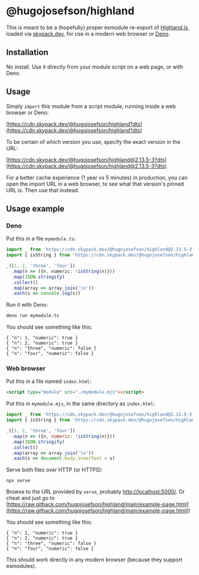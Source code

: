 # @hugojosefson/highland

This is meant to be a (hopefully) proper esmodule re-export of
[Highland.js](https://github.com/caolan/highland), loaded via
[skypack.dev](https://skypack.dev/), for use in a modern web browser or
[Deno](https://deno.land).

## Installation

No install. Use it directly from your module script on a web page, or
with Deno.

## Usage

Simply `import` this module from a script module, running inside a web
browser or Deno:

[https://cdn.skypack.dev/@hugojosefson/highland?dts](https://cdn.skypack.dev/@hugojosefson/highland?dts)

To be certain of which version you use, specify the exact version in the
URL:

[https://cdn.skypack.dev/@hugojosefson/highland@2.13.5-3?dts](https://cdn.skypack.dev/@hugojosefson/highland@2.13.5-3?dts)

For a better cache experience (1 year vs 5 minutes) in production, you
can open the import URL in a web browser, to see what that version's
pinned URL is. Then use that instead.

## Usage example

### Deno

Put this in a file `mymodule.ts`:

```typescript
import _ from 'https://cdn.skypack.dev/@hugojosefson/highland@2.13.5-3?dts'
import { isString } from 'https://cdn.skypack.dev/@hugojosefson/highland@2.13.5-3?dts'

_([1, 2, 'three', 'four'])
  .map(n => ({n, numeric: !isString(n)}))
  .map(JSON.stringify)
  .collect()
  .map(array => array.join('\n'))
  .each(s => console.log(s))
```

Run it with Deno:

```sh
deno run mymodule.ts
```

You should see something like this:

```
{ "n": 1, "numeric": true }
{ "n": 2, "numeric": true }
{ "n": "three", "numeric": false }
{ "n": "four", "numeric": false }
```

### Web browser

Put this in a file named `index.html`:

```html
<script type="module" src="./mymodule.mjs"></script>
```

Put this in `mymodule.mjs`, in the same directory as `index.html`:

```js
import _ from 'https://cdn.skypack.dev/@hugojosefson/highland@2.13.5-3?dts'
import { isString } from 'https://cdn.skypack.dev/@hugojosefson/highland@2.13.5-3?dts'

_([1, 2, 'three', 'four'])
  .map(n => ({n, numeric: !isString(n)}))
  .map(JSON.stringify)
  .collect()
  .map(array => array.join('\n'))
  .each(s => document.body.innerText = s)
```

Serve both files over HTTP (or HTTPS):

```
npx serve
```

Browse to the URL provided by `serve`, probably
[http://localhost:5000/](http://localhost:5000/). Or cheat and just go
to
[https://raw.githack.com/hugojosefson/highland/main/example-page.html](https://raw.githack.com/hugojosefson/highland/main/example-page.html)!

You should see something like this:

```
{ "n": 1, "numeric": true }
{ "n": 2, "numeric": true }
{ "n": "three", "numeric": false }
{ "n": "four", "numeric": false }
```

This should work directly in any modern browser (because they support
esmodules).
